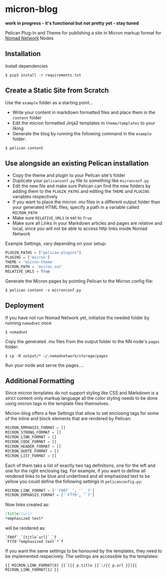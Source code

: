 # micron-blog

**work in progress - it's functional but not pretty yet - stay tuned**

Pelican Plug-In and Theme for publishing a site in Micron markup format for [Nomad Network](https://github.com/markqvist/NomadNet/) Nodes

## Installation

Install dependencies

```
$ pip3 install -r requirements.txt
```

## Create a Static Site from Scratch

Use the `example` folder as a starting point...

+ Write your content in markdown formatted files and place them in the `content` folder
+ Edit the micron formatted Jinja2 templates in `theme/templates` to your liking
+ Generate the blog by running the following command in the `example` folder:

```
$ pelican content
```

## Use alongside an existing Pelican installation

+ Copy the theme and plugin to your Pelican site's folder
+ Duplicate your `pelicanconf.py` file to something like `micronconf.py`
+ Edit the new file and make sure Pelican can find the new folders by adding them to the `PLUGIN_PATHS` and editing the `THEME` and `PLUGINS` variables respectively
+ If you want to place the micron .mu files in a different output folder than your generated HTML files, specify a path in a variable called `MICRON_PATH`
+ Make sure `RELATIVE_URLS` is set to `True`
+ Make sure all Links in your Markdown articles and pages are relative and local, since you will not be able to access http links inside Nomad Network

Example Settings, vary depending on your setup:

```Python
PLUGIN_PATHS = ["pelican-plugins"]
PLUGINS = ['micron']
THEME = 'micron-theme'
MICRON_PATH = 'micron_out'
RELATIVE_URLS = True
```

Generate the Micron pages by pointing Pelican to the Micron config file:

```
$ pelican content -s micronconf.py
```

## Deployment

If you have not run Nomad Network yet, initialize the needed folder by running `nomadnet` once

```
$ nomadnet
```

Copy the generated .mu files from the output folder to the NN node's `pages` folder:
```
$ cp -R output/* ~/.nomadnetwork/storage/pages
```

Run your node and serve the pages....

## Additional Formatting

Since micron templates do not support styling like CSS and Markdown is a strict content-only markup language all the color styling needs to be done using micron tags in the template files themselves. 

Micron-blog offers a few Settings that allow to set enclosing tags for some of the inline and block elements that are rendered by Pelican:

```Python
MICRON_EMPHASIS_FORMAT = []
MICRON_STRONG_FORMAT = []
MICRON_LINK_FORMAT = []
MICRON_CODE_FORMAT = []
MICRON_HEADER_FORMAT = []
MICRON_QUOTE_FORMAT = []
MICRON_LIST_FORMAT = []
```

Each of them taks a list of exactly two tag definitions, one for the left and one for the right enclosing tag. For example, if you want to define all rendered links to be blue and underlined and all emphasized text to be yellow you could define the following settings in `pelicanconfig.py`:

```Python
MICRON_LINK_FORMAT = ['`F00f`_', '`_`f']
MICRON_EMPHASIS_FORMAT = ['`Fff0', '`f']
```

Now links created as:
```Markdown
[title](url)
*emphasized text*
```
will be rendered as:
```
`F00f`_`[title`url]`_`f
`Fff0`*emphasized text`*`f
```

If you want the same settings to be honoured by the templates, they need to be implemented respecively. The settings are accessible by the templates:
```jinja
{{ MICRON_LINK_FORMAT[0] }}`[{{ p.title }}`:/{{ p.url }}]{{ MICRON_LINK_FORMAT[1] }}
```